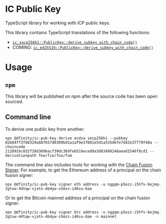 # IC Public Key

TypeScript library for working with ICP public keys.

This library contains TypeScript translations of the following functions:

- [`ic_secp256k1::PublicKey::derive_subkey_with_chain_code()`](https://docs.rs/ic-secp256k1/0.1.0/ic_secp256k1/struct.PublicKey.html#method.derive_subkey_with_chain_code)
- COMING: [`ic_ed25519::PublicKey::derive_subkey_with_chain_code()`](https://docs.rs/ic-ed25519/0.2.0/ic_ed25519/struct.PublicKey.html#method.derive_subkey_with_chain_code)

# Usage

## `npm`

This library will be published on npm after the source code has been open sourced.

## Command line

To derive one public key from another:

```
npx @dfinity/ic-pub-key derive ecdsa secp256k1 --pubkey 02b84ff3f88329a887657d0309bd1a1af9e37601e5d1a535d6fe7d42e37f79f40a --chaincode 212891bc032f28d369bacf39dc369feb516eced9a3d83498246aead1546f8cd1 --derivationpath fee/fie/foo/fum
```

The command line also includes tools for working with the [Chain Fusion Signer](https://github.com/dfinity/chain-fusion-signer). For example, to get the Ethereum address of a principal on the chain fusion signer:

```
npx @dfinity/ic-pub-key signer eth address -u nggqm-p5ozz-i5hfv-bejmq-2gtow-4dtqw-vjatn-4b4yw-s5mzs-i46su-6ae
```

Or to get the Bitcoin mainnet address of a principal on the chain fusion signer:

```
npx @dfinity/ic-pub-key signer btc address -u nggqm-p5ozz-i5hfv-bejmq-2gtow-4dtqw-vjatn-4b4yw-s5mzs-i46su-6ae -n mainnet
```
